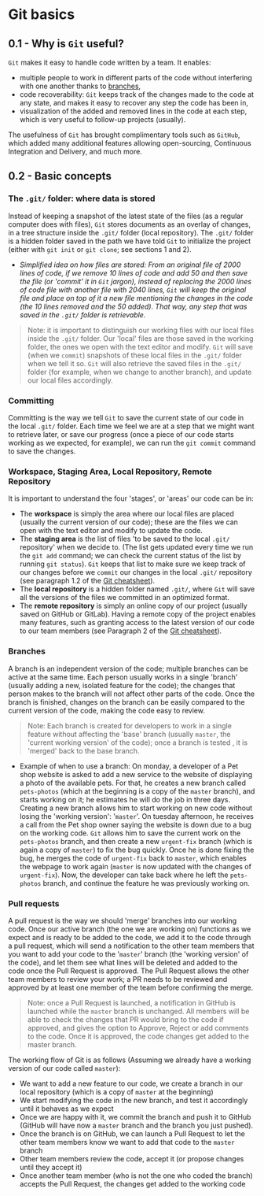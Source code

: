 # Git basics

## 0.1 - Why is `Git` useful?
`Git` makes it easy to handle code written by a team. It enables:
- multiple people to work in different parts of the code without interfering with one another thanks to [branches](#branches),
- code recoverability: `Git` keeps track of the changes made to the code at any state, and makes it easy to recover any step the code has been in,
- visualization of the added and removed lines in the code at each step, which is very useful to follow-up projects (usually).

The usefulness of `Git` has brought complimentary tools such as `GitHub`, which added many additional features allowing open-sourcing, Continuous Integration and Delivery, and much more.

## 0.2 - Basic concepts
###  The `.git/` folder: where data is stored
Instead of keeping a snapshot of the latest state of the files (as a regular computer does with files), `Git` stores documents as an overlay of changes, in a tree structure inside the `.git/` folder (local repository). The `.git/` folder is a hidden folder saved in the path we have told `Git` to initialize the project (either with `git init` or `git clone`; see sections 1 and 2).

- *Simplified idea on how files are stored: From an original file of 2000 lines of code, if we remove 10 lines of code and add 50 and then save the file (or 'commit' it in `Git` jargon), instead of replacing the 2000 lines of code file with another file with 2040 lines, `Git` will keep the original file and place on top of it a new file mentioning the changes in the code (the 10 lines removed and the 50 added). That way, any step that was saved in the `.git/` folder is retrievable.*

> Note: it is important to distinguish our working files with our local files inside the `.git/` folder. Our 'local' files are those saved in the working folder, the ones we open with the text editor and modify. `Git` will save (when we `commit`)  snapshots of these local files in the `.git/` folder when we tell it so. `Git` will also retrieve the saved files in the `.git/` folder (for example, when we change to another branch), and update our local files accordingly.

### Committing
Committing is the way we tell `Git` to save the current state of our code in the local `.git/` folder. Each time we feel we are at a step that we might want to retrieve later, or save our progress (once a piece of our code starts working as we expected, for example), we can run the `git commit` command to save the changes.

### Workspace, Staging Area, Local Repository, Remote Repository
It is important to understand the four 'stages', or 'areas' our code can be in:
- The **workspace** is simply the area where our local files are placed (usually the current version of our code); these are the files we can open with the text editor and modify to update the code.
- The **staging area** is the list of files 'to be saved to the local `.git/` repository' when we decide to. (The list gets updated every time we run the `git add` command; we can check the current status of the list by running `git status`). `Git` keeps that list to make sure we keep track of our changes before we `commit` our changes in the local `.git/` repository (see paragraph 1.2 of the [Git cheatsheet](1-complete-cheatsheet.md)).
- The **local repository** is a hidden folder named `.git/`, where `Git` will save all the versions of the files we committed in an optimized format.
- The **remote repository** is simply an online copy of our project (usually saved on GitHub or GitLab). Having a remote copy of the project enables many features, such as granting access to the latest version of our code to our team members (see Paragraph 2 of the [Git cheatsheet](1-complete-cheatsheet.md)).

### Branches
A branch is an independent version of the code; multiple branches can be active at the same time. Each person usually works in a single 'branch' (usually adding a new, isolated feature for the code); the changes that person makes to the branch will not affect other parts of the code. Once the branch is finished, changes on the branch can be easily compared to the current version of the code, making the code easy to review.

> Note: Each branch is created for developers to work in a single feature without affecting the 'base' branch (usually `master`, the 'current working version' of the code); once a branch is tested , it is 'merged' back to the base branch. 
- Example of when to use a branch: On monday, a developer of a Pet shop website is asked to add a new service to the website of displaying a photo of the available pets. For that, he creates a new branch called `pets-photos` (which at the beginning is a copy of the `master` branch), and starts working on it; he estimates he will do the job in three days. Creating a new branch allows him to start working on new code without losing the 'working version': '`master`'. On tuesday afternoon, he receives a call from the Pet shop owner saying the website is down due to a bug on the working code. `Git` allows him to save the current work on the `pets-photos` branch, and then create a new `urgent-fix` branch (which is again a copy of `master`) to fix the bug quickly. Once he is done fixing the bug, he merges the code of `urgent-fix` back to `master`, which enables the webpage to work again (`master` is now updated with the changes of `urgent-fix`). Now, the developer can take back where he left the `pets-photos` branch, and continue the feature he was previously working on. 

### Pull requests
A pull request is the way we should 'merge' branches into our working code. Once our active branch (the one we are working on) functions as we expect and is ready to be added to the code, we add it to the code through a pull request, which will send a notification to the other team members that you want to add your code to the '`master`' branch (the 'working version' of the code), and let them see what lines will be deleted and added to the code once the Pull Request is approved. The Pull Request allows the other team members to review your work; a PR needs to be reviewed and approved by at least one member of the team before confirming the merge.

> Note: once a Pull Request is launched, a notification in GitHub is launched while the `master` branch is unchanged. All members will be able to check the changes that PR would bring to the code if approved, and gives the option to Approve, Reject or add comments to the code. Once it is approved, the code changes get added to the master branch.

The working flow of Git is as follows (Assuming we already have a working version of our code called `master`):
- We want to add a new feature to our code, we create a branch in our local repository (which is a copy of `master` at the beginning)
- We start modifying the code in the new branch, and test it accordingly until it behaves as we expect
- Once we are happy with it, we commit the branch and push it to GitHub (GitHub will have now a `master` branch and the branch you just pushed).
- Once the branch is on GitHub, we can launch a Pull Request to let the other team members know we want to add that code to the `master` branch
- Other team members review the code, accept it (or propose changes until they accept it)
- Once another team member (who is not the one who coded the branch) accepts the Pull Request, the changes get added to the working code